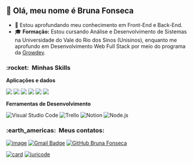 ## 💜 Olá, meu nome é <strong>Bruna Fonseca</strong>

- :sunflower: Estou aprofundando meu conhecimento em Front-End e Back-End.
- 🎓 <strong>Formação:</strong> Estou cursando Análise e Desenvolvimento de Sistemas na Universidade do Vale do Rio dos Sinos (Unisinos), enquanto me aprofundo em Desenvolvimento Web Full Stack por meio do programa da <a href="https://www.growdev.com.br/">Growdev</a>.

<h3> :rocket: &nbsp;Minhas Skills </h3>

**Aplicações e dados**

<img src="https://img.shields.io/badge/HTML5-E34F26?style=for-the-badge&logo=html5&logoColor=white">  <img src="https://img.shields.io/badge/CSS3-1572B6?style=for-the-badge&logo=css3&logoColor=white"> <img src="https://img.shields.io/badge/JavaScript-F7DF1E?style=for-the-badge&logo=javascript&logoColor=black"> <img src="https://img.shields.io/badge/Bootstrap-563D7C?style=for-the-badge&logo=bootstrap&logoColor=white">
<img src="https://img.shields.io/badge/TypeScript-007ACC?style=for-the-badge&logo=typescript&logoColor=white"> <img src="https://img.shields.io/badge/React-20232A?style=for-the-badge&logo=react&logoColor=61DAFB"> 
 
 **Ferramentas de Desenvolvimento**

  ![Visual Studio Code](https://img.shields.io/badge/Visual_Studio_Code-0078D4?style=for-the-)
  ![Trello](https://img.shields.io/badge/Trello-0052CC?style=for-the-badge&logo=trello&logoColor=white)
  ![Notion](https://img.shields.io/badge/Notion-000000?style=for-the-badge&logo=notion&logoColor=white)
  ![Node.js](https://img.shields.io/badge/Node%20js-339933?style=for-the-badge&logo=nodedotjs&logoColor=FFFFFF)
 <br/>

<h3> :earth_americas: &nbsp;Meus contatos: </h3> 


[![image](https://img.shields.io/badge/LinkedIn-0077B5?style=for-the-badge&logo=linkedin&logoColor=white)](https://www.linkedin.com/in/bruna-fonseca-28ab70193/)
[![Gmail Badge](https://img.shields.io/badge/-bs.fonseca12@gmail.com-006bed?style=flat-square&logo=Gmail&logoColor=white&link=mailto:bs.fonseca12@gmail.com)](mailto:bs.fonseca12@gmail.com)
[![GitHub Bruna Fonseca]( https://img.shields.io/github/followers/bsfonseca?label=follow&style=social)](https://github.com/bsfonseca)

[![card](https://github-readme-stats.vercel.app/api?username=bsfonseca&theme=tokyonight&show_icons=true)](https://github.com/anuraghazra/github-readme-stats)
[![iuricode](https://github-readme-stats.vercel.app/api/top-langs/?username=bsfonseca&layout=compact=true&theme=tokyonight)](https://github.com/anuraghazra/github-readme-stats)
